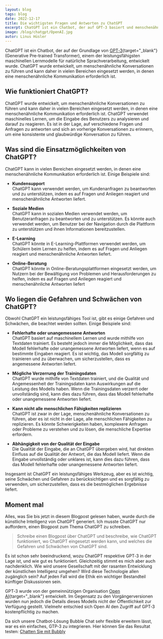 ```yaml
---
layout: blog
tags: blog
date: 2022-12-17
title: Die wichtigsten Fragen und Antworten zu ChatGPT
excerpt: ChatGPT ist ein Chatbot, der auf GPT-3 basiert und menschenähnliche Konversationen führen kann. Er kann in verschiedenen Bereichen eingesetzt werden.
image: /blog/chatgpt/OpenAI.jpg
autor: Linus Hüsler
---
```


ChatGPT ist ein Chatbot, der auf der Grundlage von [GPT&#8209;3](https://en.wikipedia.org/wiki/GPT-3){target="_blank"} (Generative Pre-trained Transformer), einem der leistungsfähigsten maschinellen Lernmodelle für natürliche Sprachverarbeitung, entwickelt wurde. ChatGPT wurde entwickelt, um menschenähnliche Konversationen zu führen und kann daher in vielen Bereichen eingesetzt werden, in denen eine menschenähnliche Kommunikation erforderlich ist.

## Wie funktioniert ChatGPT?

ChatGPT wurde entwickelt, um menschenähnliche Konversationen zu führen und kann daher in vielen Bereichen eingesetzt werden, in denen eine menschenähnliche Kommunikation erforderlich ist. ChatGPT verwendet maschinelles Lernen, um die Eingabe des Benutzers zu analysieren und darauf zu reagieren. Es ist in der Lage, auf verschiedene Fragen und Anfragen zu antworten und sich an vorherige Konversationen zu erinnern, um eine konsistente und glaubwürdige Konversation zu führen.

## Was sind die Einsatzmöglichkeiten von ChatGPT?

ChatGPT kann in vielen Bereichen eingesetzt werden, in denen eine menschenähnliche Kommunikation erforderlich ist. Einige Beispiele sind:

- **Kundensupport**<br> ChatGPT kann verwendet werden, um Kundenanfragen zu beantworten und zu unterstützen, indem es auf Fragen und Anliegen reagiert und menschenähnliche Antworten liefert.

- **Soziale Medien**<br> ChatGPT kann in sozialen Medien verwendet werden, um Benutzeranfragen zu beantworten und zu unterstützen. Es könnte auch verwendet werden, um Benutzer bei der Navigation durch die Plattform zu unterstützen und ihnen Informationen bereitzustellen.

- **E-Learning**<br> ChatGPT könnte in E-Learning-Plattformen verwendet werden, um Schülern beim Lernen zu helfen, indem es auf Fragen und Anliegen reagiert und menschenähnliche Antworten liefert.

- **Online-Beratung**<br> ChatGPT könnte in Online-Beratungsplattformen eingesetzt werden, um Nutzern bei der Bewältigung von Problemen und Herausforderungen zu helfen, indem es auf Fragen und Anliegen reagiert und menschenähnliche Antworten liefert

## Wo liegen die Gefahren und Schwächen von ChatGPT?

Obwohl ChatGPT ein leistungsfähiges Tool ist, gibt es einige Gefahren und Schwächen, die beachtet werden sollten. Einige Beispiele sind:

- **Fehlerhafte oder unangemessene Antworten**<br> ChatGPT basiert auf maschinellem Lernen und wurde mithilfe von Textdaten trainiert. Es besteht jedoch immer die Möglichkeit, dass das Modell fehlerhafte oder unangemessene Antworten liefert, wenn es auf bestimmte Eingaben reagiert. Es ist wichtig, das Modell sorgfältig zu trainieren und zu überwachen, um sicherzustellen, dass es angemessene Antworten liefert.

- **Mögliche Verzerrung der Trainingsdaten**<br> ChatGPT wurde mithilfe von Textdaten trainiert, und die Qualität und Angemessenheit der Trainingsdaten kann Auswirkungen auf die Leistung des Modells haben. Wenn die Trainingsdaten verzerrt oder unvollständig sind, kann dies dazu führen, dass das Modell fehlerhafte oder unangemessene Antworten liefert.

- **Kann nicht alle menschlichen Fähigkeiten replizieren**<br> ChatGPT ist zwar in der Lage, menschenähnliche Konversationen zu führen, aber es ist nicht in der Lage, alle menschlichen Fähigkeiten zu replizieren. Es könnte Schwierigkeiten haben, komplexere Anfragen oder Probleme zu verstehen und zu lösen, die menschliche Expertise erfordern.

- **Abhängigkeit von der Qualität der Eingabe**<br> Die Qualität der Eingabe, die an ChatGPT übergeben wird, hat direkten Einfluss auf die Qualität der Antwort, die das Modell liefert. Wenn die Eingabe unvollständig oder unklares ist, kann dies dazu führen, dass das Modell fehlerhafte oder unangemessene Antworten liefert.

Insgesamt ist ChatGPT ein leistungsfähiges Werkzeug, aber es ist wichtig, seine Schwächen und Gefahren zu berücksichtigen und es sorgfältig zu verwenden, um sicherzustellen, dass es die bestmöglichen Ergebnisse liefert.

## Moment mal

Alles, was Sie bis jetzt in diesem Blogpost gelesen haben, wurde durch die künstliche Intelligenz von ChatGPT generiert. Ich musste ChatGPT nur auffordern, einen Blogpost zum Thema ChatGPT zu schreiben.

> Schreibe einen Blogpost über ChatGPT und beschreibe, wie ChatGPT funktioniert, wo ChatGPT eingesetzt werden kann, und welches die Gefahren und Schwächen von ChatGPT sind.

Es ist schon sehr beeindruckend, wozu ChatGPT respektive GPT&#8209;3 in der Lage ist, und wie gut es funktioniert. Gleichzeitig stimmt es mich aber auch nachdenklich. Wie wird unsere Gesellschaft mit der rasanten Entwicklung der künstlichen Intelligenz umgehen? Wird diese Technologie allen zugänglich sein? Auf jeden Fall wird die Ethik ein wichtiger Bestandteil künftiger Diskussionen sein.

GPT&#8209;3 wurde von der gemeinnützigen Organisation [Open AI](https://openai.com){target="_blank"} entwickelt. Im Gegensatz zu den Vorgängerversionen wurden nun jedoch die Details dieses Modells nicht der Öffentlichkeit zur Verfügung gestellt. Vielmehr entschied sich Open AI den Zugriff auf GPT&#8209;3 kostenpflichtig zu machen.

Da sich unsere Chatbot-Lösung Bubble Chat sehr flexible erweitern lässt, war es ein einfaches, GTP&#8209;3 zu integrieren. Hier können Sie das Resultat testen: <a class="button chat-with-chatbot" href="#">Chatten Sie mit Bubbly</a>
